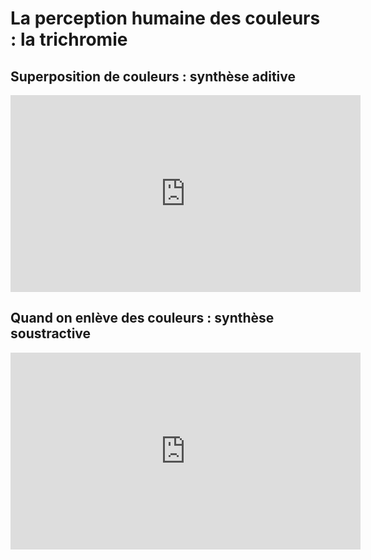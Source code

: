 # La perception humaine des couleurs : la trichromie

## Superposition de couleurs : synthèse aditive

<iframe title="La synthese additive des couleurs" src="https://video.lycee-experimental.org/videos/embed/d26addfb-e655-42be-8be6-141a65c8d42b" allowfullscreen="" sandbox="allow-same-origin allow-scripts allow-popups" width="560" height="315" frameborder="0"></iframe>

## Quand on enlève des couleurs : synthèse soustractive

<iframe title="La synthese soustractive" src="https://video.lycee-experimental.org/videos/embed/4ab31b58-559a-4d40-b37e-5bfbfd0f3c37" allowfullscreen="" sandbox="allow-same-origin allow-scripts allow-popups" width="560" height="315" frameborder="0"></iframe>
